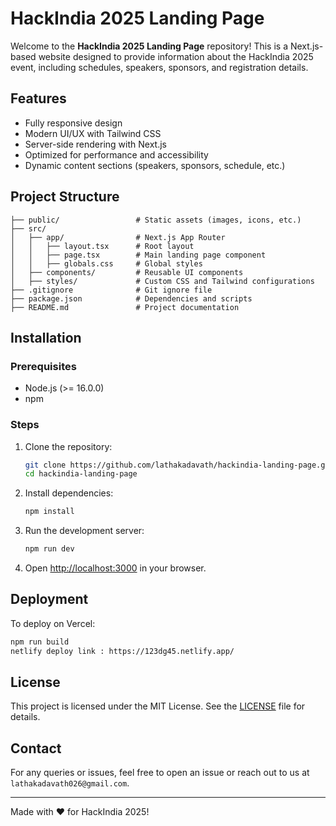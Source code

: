 # HackIndia 2025 Landing Page

Welcome to the **HackIndia 2025 Landing Page** repository! This is a Next.js-based website designed to provide information about the HackIndia 2025 event, including schedules, speakers, sponsors, and registration details.

##  Features
- Fully responsive design
- Modern UI/UX with Tailwind CSS
- Server-side rendering with Next.js
- Optimized for performance and accessibility
- Dynamic content sections (speakers, sponsors, schedule, etc.)

##  Project Structure
```
├── public/                 # Static assets (images, icons, etc.)
├── src/
│   ├── app/                # Next.js App Router
│   │   ├── layout.tsx      # Root layout
│   │   ├── page.tsx        # Main landing page component
│   │   ├── globals.css     # Global styles
│   ├── components/         # Reusable UI components
│   ├── styles/             # Custom CSS and Tailwind configurations
├── .gitignore              # Git ignore file
├── package.json            # Dependencies and scripts
├── README.md               # Project documentation
```

##  Installation
### Prerequisites
- Node.js (>= 16.0.0)
- npm 

### Steps
1. Clone the repository:
   ```bash
   git clone https://github.com/lathakadavath/hackindia-landing-page.git
   cd hackindia-landing-page
   ```
2. Install dependencies:
   ```bash
   npm install 
   ```
3. Run the development server:
   ```bash
   npm run dev 
   ```
4. Open [http://localhost:3000](http://localhost:3000) in your browser.

##  Deployment
To deploy on Vercel:
```bash
npm run build
netlify deploy link : https://123dg45.netlify.app/
```

##  License
This project is licensed under the MIT License. See the [LICENSE](LICENSE) file for details.

##  Contact
For any queries or issues, feel free to open an issue or reach out to us at `lathakadavath026@gmail.com`.

---

Made with ❤️ for HackIndia 2025!

